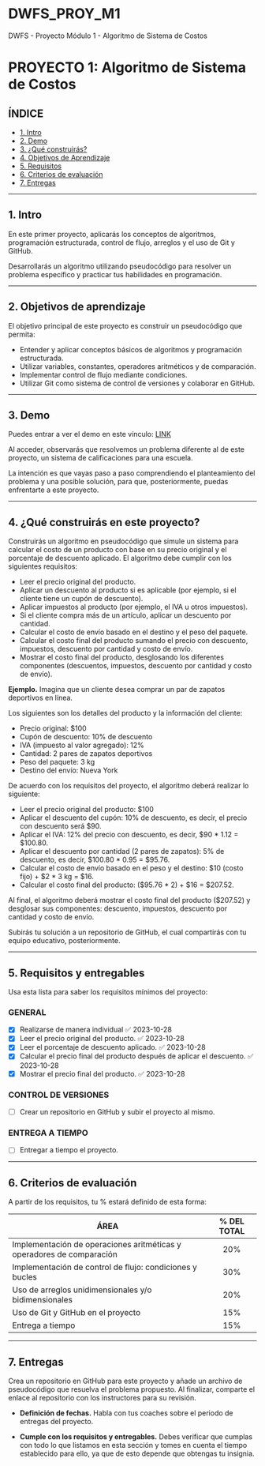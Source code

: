 # DWFS_PROY_M1
DWFS - Proyecto Módulo 1 - Algoritmo de Sistema de Costos

# PROYECTO 1: Algoritmo de Sistema de Costos

## **ÍNDICE**

* [1. Intro](#1-intro)
* [2. Demo](#2-demo)
* [3. ¿Qué construirás?](#3-qu%C3%A9-construir%C3%A1s)
* [4. Objetivos de Aprendizaje](#4-objetivos-de-aprendizaje)
* [5. Requisitos](#5-requisitos-y-entregables)
* [6. Criterios de evaluación](#6-criterios-de-evaluaci%C3%B3n)
* [7. Entregas](#7-entregas)

****

## 1. Intro

En este primer proyecto, aplicarás los conceptos de algoritmos, programación estructurada, control de flujo, arreglos y el uso de Git y GitHub.

Desarrollarás un algoritmo utilizando pseudocódigo para resolver un problema específico y practicar tus habilidades en programación.

****

## 2. Objetivos de aprendizaje

El objetivo principal de este proyecto es construir un pseudocódigo que permita:

- Entender y aplicar conceptos básicos de algoritmos y programación estructurada.
- Utilizar variables, constantes, operadores aritméticos y de comparación.
- Implementar control de flujo mediante condiciones.
- Utilizar Git como sistema de control de versiones y colaborar en GitHub.

****

## 3. Demo

Puedes entrar a ver el demo en este vínculo: [LINK](https://github.com/U-Camp/7M_FULLSTACK_M1_PROY/tree/main/demo)

Al acceder, observarás que resolvemos un problema diferente al de este proyecto, un sistema de calificaciones para una escuela. 

La intención es que vayas paso a paso comprendiendo el planteamiento del problema y una posible solución, para que, posteriormente, puedas enfrentarte a este proyecto.

****

## 4. ¿Qué construirás en este proyecto?

Construirás un algoritmo en pseudocódigo que simule un sistema para calcular el costo de un producto con base en su precio original y el porcentaje de descuento aplicado. El algoritmo debe cumplir con los siguientes requisitos:

- Leer el precio original del producto.
- Aplicar un descuento al producto si es aplicable (por ejemplo, si el cliente tiene un cupón de descuento).
- Aplicar impuestos al producto (por ejemplo, el IVA u otros impuestos).
- Si el cliente compra más de un artículo, aplicar un descuento por cantidad.
- Calcular el costo de envío basado en el destino y el peso del paquete.
- Calcular el costo final del producto sumando el precio con descuento, impuestos, descuento por cantidad y costo de envío.
- Mostrar el costo final del producto, desglosando los diferentes componentes (descuentos, impuestos, descuento por cantidad y costo de envío).


**Ejemplo.** Imagina que un cliente desea comprar un par de zapatos deportivos en línea. 

Los siguientes son los detalles del producto y la información del cliente:

- Precio original: $100
- Cupón de descuento: 10% de descuento
- IVA (impuesto al valor agregado): 12%
- Cantidad: 2 pares de zapatos deportivos
- Peso del paquete: 3 kg
- Destino del envío: Nueva York

De acuerdo con los requisitos del proyecto, el algoritmo deberá realizar lo siguiente:

- Leer el precio original del producto: $100
- Aplicar el descuento del cupón: 10% de descuento, es decir, el precio con descuento será $90.
- Aplicar el IVA: 12% del precio con descuento, es decir, $90 * 1.12 = $100.80.
- Aplicar el descuento por cantidad (2 pares de zapatos): 5% de descuento, es decir, $100.80 * 0.95 = $95.76.
- Calcular el costo de envío basado en el peso y el destino: $10 (costo fijo) + $2 * 3 kg = $16.
- Calcular el costo final del producto: ($95.76 * 2) + $16 = $207.52.

Al final, el algoritmo deberá mostrar el costo final del producto ($207.52) y desglosar sus componentes: descuento, impuestos, descuento por cantidad y costo de envío.

Subirás tu solución a un repositorio de GitHub, el cual compartirás con tu equipo educativo, posteriormente.

****

## 5. Requisitos y entregables    

Usa esta lista para saber los requisitos mínimos del proyecto:

### GENERAL

- [x] Realizarse de manera individual ✅ 2023-10-28
- [x] Leer el precio original del producto. ✅ 2023-10-28
- [x] Leer el porcentaje de descuento aplicado. ✅ 2023-10-28
- [x] Calcular el precio final del producto después de aplicar el descuento. ✅ 2023-10-28
- [x] Mostrar el precio final del producto. ✅ 2023-10-28
### CONTROL DE VERSIONES
- [ ] Crear un repositorio en GitHub y subir el proyecto al mismo.

### ENTREGA A TIEMPO
- [ ] Entregar a tiempo el proyecto.

****

## 6. Criterios de evaluación

A partir de los requisitos, tu % estará definido de esta forma:

| ÁREA       | % DEL TOTAL |
| ------------- |:-------------:|
| Implementación de operaciones aritméticas y operadores de comparación      | 20%     |
| Implementación de control de flujo: condiciones y bucles      | 30%     |
| Uso de arreglos unidimensionales y/o bidimensionales | 20%      |
| Uso de Git y GitHub en el proyecto | 15%      |
| Entrega a tiempo | 15%      |

****

## 7. Entregas

Crea un repositorio en GitHub para este proyecto y añade un archivo de pseudocódigo que resuelva el problema propuesto. Al finalizar, comparte el enlace al repositorio con los instructores para su revisión.

- **Definición de fechas.** Habla con tus coaches sobre el periodo de entregas del proyecto.

- **Cumple con los requisitos y entregables.** Debes verificar que cumplas con todo lo que listamos en esta sección y tomes en cuenta el tiempo establecido para ello, ya que de esto depende que obtengas tu insignia.
